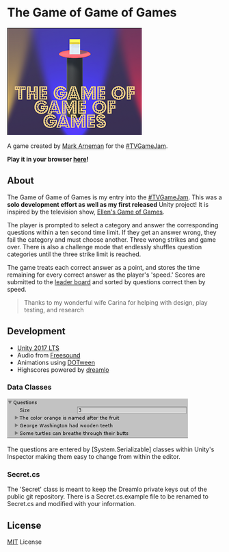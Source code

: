 # The Game of Game of Games

![The Game of Game of Games Logo](./Documentation/images/logo.png)

A game created by [Mark Arneman](https://arneman.me) for the [#TVGameJam](https://itch.io/jam/tvgamejam).

**Play it in your browser [here](https://bearlikelion.itch.io/the-game-of-game-of-games)!**

## About

The Game of Game of Games is my entry into the [#TVGameJam](https://itch.io/jam/tvgamejam). This was a **solo development effort as well as my first released** Unity project! It is inspired by the television show, [Ellen's Game of Games](https://www.nbc.com/ellens-game-of-games).

The player is prompted to select a category and answer the corresponding questions within a ten second time limit. If they get an answer wrong, they fail the category and must choose another.  Three wrong strikes and game over. There is also a challenge mode that endlessly shuffles question categories until the three strike limit is reached.

The game treats each correct answer as a point, and stores the time remaining for every correct answer as the player's 'speed.' Scores are submitted to the [leader board](https://arneman.me/thegameofgameofgames/) and sorted by questions correct then by speed.


> Thanks to my wonderful wife Carina for helping with design, play testing, and research

## Development

* [Unity 2017 LTS](https://unity3d.com/)
* Audio from [Freesound](https://freesound.org/)
* Animations using [DOTween](http://dotween.demigiant.com/)
* Highscores powered by [dreamlo](http://dreamlo.com)

### Data Classes

![Data Classes](./Documentation/images/dataclass.png)

The questions are entered by [System.Serializable] classes within Unity's Inspector making them easy to change from within the editor.

### Secret.cs

The 'Secret' class is meant to keep the Dreamlo private keys out of the public git repository. There is a Secret.cs.example file to be renamed to Secret.cs and modified with your information.

## License
[MIT](./LICENSE.md) License